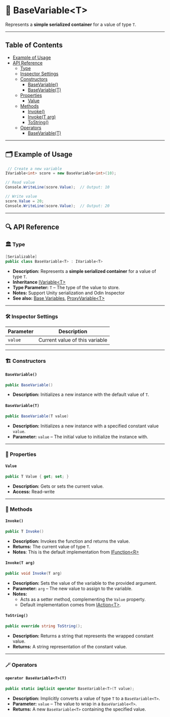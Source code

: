 # 🧩 BaseVariable&lt;T&gt;

Represents a **simple serialized container** for a value of type `T`.

---

## Table of Contents

- [Example of Usage](#-example-of-usage)
- [API Reference](#-api-reference)
  - [Type](#-type)
  - [Inspector Settings](#-inspector-settings)
  - [Constructors](#-constructors)
    - [BaseVariable()](#basevariable)
    - [BaseVariable(T)](#basevariablet)
  - [Properties](#-properties)
    - [Value](#value)
  - [Methods](#-methods)
    - [Invoke()](#invoke)
    - [Invoke(T arg)](#invoket-arg)
    - [ToString()](#tostring)
  - [Operators](#-operators)
    - [BaseVariable<T>(T)](#operator-basevariablett)

---

## 🗂 Example of Usage

```csharp
 // Create a new variable
IVariable<int> score = new BaseVariable<int>(10);

// Read value
Console.WriteLine(score.Value);  // Output: 10

// Write value
score.Value = 20;
Console.WriteLine(score.Value);  // Output: 20
```

---

## 🔍 API Reference

### 🏛️ Type <div id="-type"></div>

```csharp
[Serializable]
public class BaseVariable<T> : IVariable<T>
```

- **Description:** Represents a **simple serialized container** for a value of type `T`.
- **Inheritance** [IVariable&lt;T&gt;](IVariable.md)
- **Type Parameter:** `T` – The type of the value to store.
- **Notes:** Support Unity serialization and Odin Inspector
- **See also:** [Base Variables](BaseVariables.md), [ProxyVariable&lt;T&gt;](ProxyVariable.md)

---

### 🛠 Inspector Settings

| Parameter | Description                    |
|-----------|--------------------------------|
| `value`   | Current value of this variable |

---

<div id="-constructors"></div>

### 🏗️ Constructors

#### `BaseVariable()`

```csharp
public BaseVariable()
```

- **Description:** Initializes a new instance with the default value of `T`.

#### `BaseVariable(T)`

```csharp
public BaseVariable(T value)
```

- **Description:** Initializes a new instance with a specified constant value `value`.
- **Parameter:** `value` – The initial value to initialize the instance with.

---

### 🔑 Properties

#### `Value`

```csharp
public T Value { get; set; }
```

- **Description:** Gets or sets the current value.
- **Access:** Read-write

---

### 🏹 Methods

#### `Invoke()`

```csharp
public T Invoke()
```

- **Description:** Invokes the function and returns the value.
- **Returns:** The current value of type `T`.
- **Notes**: This is the default implementation from [IFunction&lt;R&gt;](../Functions/IFunction.md)

#### `Invoke(T arg)`

```csharp
public void Invoke(T arg)
```

- **Description:** Sets the value of the variable to the provided argument.
- **Parameter:** `arg` – The new value to assign to the variable.
- **Notes:**
    - Acts as a setter method, complementing the `Value` property.
    - Default implementation comes from [IAction&lt;T&gt;](../Actions/IAction%601.md).

#### `ToString()`

```csharp
public override string ToString();
```

- **Description:** Returns a string that represents the wrapped constant value.
- **Returns:** A string representation of the constant value.

---

### 🪄 Operators

#### `operator BaseVariable<T>(T)`

```csharp
public static implicit operator BaseVariable<T>(T value);
```

- **Description:** Implicitly converts a value of type `T` to a `BaseVariable<T>`.
- **Parameter:** `value` – The value to wrap in a `BaseVariable<T>`.
- **Returns:** A new `BaseVariable<T>` containing the specified value.